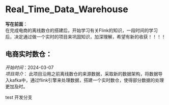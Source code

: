 # Real_Time_Data_Warehouse
**写在前面**：  
在完成电商的离线数仓的搭建后，开始学习有关Flink的知识，一段时间的学习后，决定通过做一个实时的项目来巩固知识，加深理解，希望有新的收获！！！！
## 电商实时数仓：
*开始时间*：2024-03-07  
*项目简介*：
此项目沿用之前离线数仓的来源数据，采取新的数据架构，将数据导入kafka中，通过flink引擎来处理数据，搭建一个实时数仓，使得部分数据的处理更加及时。

test 开发分支